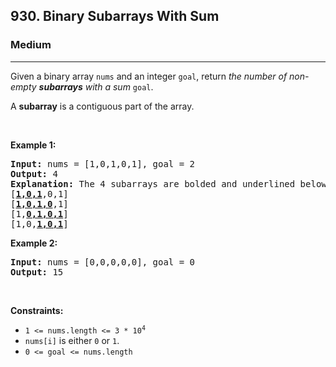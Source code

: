 <h2>930. Binary Subarrays With Sum</h2><h3>Medium</h3><hr><div><p>Given a binary array <code>nums</code> and an integer <code>goal</code>, return <em>the number of non-empty <strong>subarrays</strong> with a sum</em> <code>goal</code>.</p>

<p>A <strong>subarray</strong> is a contiguous part of the array.</p>

<p>&nbsp;</p>
<p><strong>Example 1:</strong></p>

<pre><strong>Input:</strong> nums = [1,0,1,0,1], goal = 2
<strong>Output:</strong> 4
<strong>Explanation:</strong> The 4 subarrays are bolded and underlined below:
[<u><strong>1,0,1</strong></u>,0,1]
[<u><strong>1,0,1,0</strong></u>,1]
[1,<u><strong>0,1,0,1</strong></u>]
[1,0,<u><strong>1,0,1</strong></u>]
</pre>

<p><strong>Example 2:</strong></p>

<pre><strong>Input:</strong> nums = [0,0,0,0,0], goal = 0
<strong>Output:</strong> 15
</pre>

<p>&nbsp;</p>
<p><strong>Constraints:</strong></p>

<ul>
	<li><code>1 &lt;= nums.length &lt;= 3 * 10<sup>4</sup></code></li>
	<li><code>nums[i]</code> is either <code>0</code> or <code>1</code>.</li>
	<li><code>0 &lt;= goal &lt;= nums.length</code></li>
</ul></div>